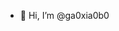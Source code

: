 - 👋 Hi, I’m @ga0xia0b0

<!---
ga0xia0b0/ga0xia0b0 is a ✨ special ✨ repository because its `README.md` (this file) appears on your GitHub profile.
You can click the Preview link to take a look at your changes.
--->
